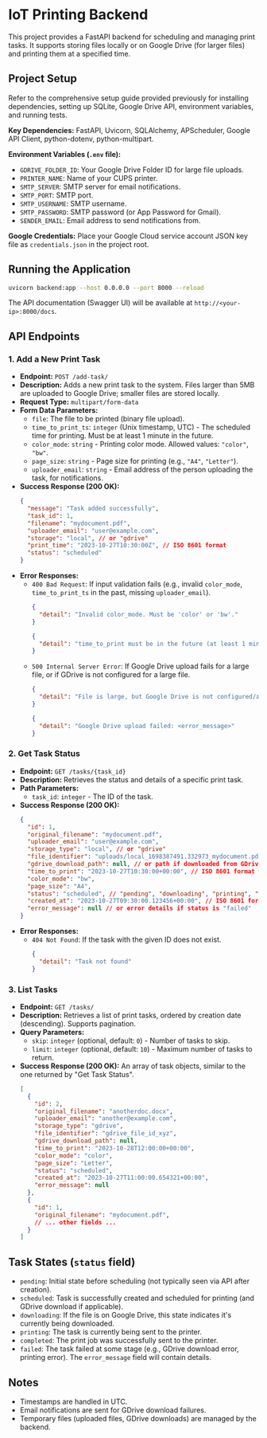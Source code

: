 # IoT Printing Backend

This project provides a FastAPI backend for scheduling and managing print tasks. It supports storing files locally or on Google Drive (for larger files) and printing them at a specified time.

## Project Setup

Refer to the comprehensive setup guide provided previously for installing dependencies, setting up SQLite, Google Drive API, environment variables, and running tests.

**Key Dependencies:** FastAPI, Uvicorn, SQLAlchemy, APScheduler, Google API Client, python-dotenv, python-multipart.

**Environment Variables (`.env` file):**

*   `GDRIVE_FOLDER_ID`: Your Google Drive Folder ID for large file uploads.
*   `PRINTER_NAME`: Name of your CUPS printer.
*   `SMTP_SERVER`: SMTP server for email notifications.
*   `SMTP_PORT`: SMTP port.
*   `SMTP_USERNAME`: SMTP username.
*   `SMTP_PASSWORD`: SMTP password (or App Password for Gmail).
*   `SENDER_EMAIL`: Email address to send notifications from.

**Google Credentials:**
Place your Google Cloud service account JSON key file as `credentials.json` in the project root.

## Running the Application

```bash
uvicorn backend:app --host 0.0.0.0 --port 8000 --reload
```
The API documentation (Swagger UI) will be available at `http://<your-ip>:8000/docs`.

## API Endpoints

### 1. Add a New Print Task

*   **Endpoint:** `POST /add-task/`
*   **Description:** Adds a new print task to the system. Files larger than 5MB are uploaded to Google Drive; smaller files are stored locally.
*   **Request Type:** `multipart/form-data`
*   **Form Data Parameters:**
    *   `file`: The file to be printed (binary file upload).
    *   `time_to_print_ts`: `integer` (Unix timestamp, UTC) - The scheduled time for printing. Must be at least 1 minute in the future.
    *   `color_mode`: `string` - Printing color mode. Allowed values: `"color"`, `"bw"`.
    *   `page_size`: `string` - Page size for printing (e.g., `"A4"`, `"Letter"`).
    *   `uploader_email`: `string` - Email address of the person uploading the task, for notifications.
*   **Success Response (200 OK):**
    ```json
    {
      "message": "Task added successfully",
      "task_id": 1,
      "filename": "mydocument.pdf",
      "uploader_email": "user@example.com",
      "storage": "local", // or "gdrive"
      "print_time": "2023-10-27T10:30:00Z", // ISO 8601 format
      "status": "scheduled"
    }
    ```
*   **Error Responses:**
    *   `400 Bad Request`: If input validation fails (e.g., invalid `color_mode`, `time_to_print_ts` in the past, missing `uploader_email`).
        ```json
        {
          "detail": "Invalid color_mode. Must be 'color' or 'bw'."
        }
        ```
        ```json
        {
          "detail": "time_to_print must be in the future (at least 1 minute ahead)."
        }
        ```
    *   `500 Internal Server Error`: If Google Drive upload fails for a large file, or if GDrive is not configured for a large file.
        ```json
        {
          "detail": "File is large, but Google Drive is not configured/available for upload."
        }
        ```
        ```json
        {
          "detail": "Google Drive upload failed: <error_message>"
        }
        ```

### 2. Get Task Status

*   **Endpoint:** `GET /tasks/{task_id}`
*   **Description:** Retrieves the status and details of a specific print task.
*   **Path Parameters:**
    *   `task_id`: `integer` - The ID of the task.
*   **Success Response (200 OK):**
    ```json
    {
      "id": 1,
      "original_filename": "mydocument.pdf",
      "uploader_email": "user@example.com",
      "storage_type": "local", // or "gdrive"
      "file_identifier": "uploads/local_1698387491.332973_mydocument.pdf", // or GDrive file ID
      "gdrive_download_path": null, // or path if downloaded from GDrive
      "time_to_print": "2023-10-27T10:30:00+00:00", // ISO 8601 format with timezone
      "color_mode": "bw",
      "page_size": "A4",
      "status": "scheduled", // "pending", "downloading", "printing", "completed", "failed"
      "created_at": "2023-10-27T09:30:00.123456+00:00", // ISO 8601 format with timezone
      "error_message": null // or error details if status is "failed"
    }
    ```
*   **Error Responses:**
    *   `404 Not Found`: If the task with the given ID does not exist.
        ```json
        {
          "detail": "Task not found"
        }
        ```

### 3. List Tasks

*   **Endpoint:** `GET /tasks/`
*   **Description:** Retrieves a list of print tasks, ordered by creation date (descending). Supports pagination.
*   **Query Parameters:**
    *   `skip`: `integer` (optional, default: `0`) - Number of tasks to skip.
    *   `limit`: `integer` (optional, default: `10`) - Maximum number of tasks to return.
*   **Success Response (200 OK):**
    An array of task objects, similar to the one returned by "Get Task Status".
    ```json
    [
      {
        "id": 2,
        "original_filename": "anotherdoc.docx",
        "uploader_email": "another@example.com",
        "storage_type": "gdrive",
        "file_identifier": "gdrive_file_id_xyz",
        "gdrive_download_path": null,
        "time_to_print": "2023-10-28T12:00:00+00:00",
        "color_mode": "color",
        "page_size": "Letter",
        "status": "scheduled",
        "created_at": "2023-10-27T11:00:00.654321+00:00",
        "error_message": null
      },
      {
        "id": 1,
        "original_filename": "mydocument.pdf",
        // ... other fields ...
      }
    ]
    ```

## Task States (`status` field)

*   `pending`: Initial state before scheduling (not typically seen via API after creation).
*   `scheduled`: Task is successfully created and scheduled for printing (and GDrive download if applicable).
*   `downloading`: If the file is on Google Drive, this state indicates it's currently being downloaded.
*   `printing`: The task is currently being sent to the printer.
*   `completed`: The print job was successfully sent to the printer.
*   `failed`: The task failed at some stage (e.g., GDrive download error, printing error). The `error_message` field will contain details.

## Notes

*   Timestamps are handled in UTC.
*   Email notifications are sent for GDrive download failures.
*   Temporary files (uploaded files, GDrive downloads) are managed by the backend.
